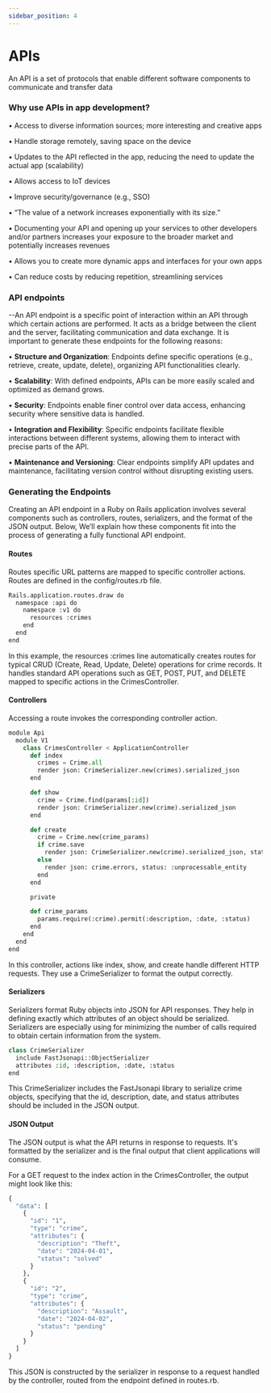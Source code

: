 ```yaml
---
sidebar_position: 4
---
```


# APIs

An API is a set of protocols that enable different software components to communicate 
and transfer data

### Why use APIs in app development?

• Access to diverse information sources; more interesting
and creative apps

• Handle storage remotely, saving space on the device

• Updates to the API reflected in the app, reducing the
need to update the actual app (scalability)

• Allows access to IoT devices

• Improve security/governance (e.g., SSO)

• “The value of a network increases exponentially with its
size.”

• Documenting your API and opening up your services to other developers 
and/or partners increases your exposure to the broader market and 
potentially increases revenues

• Allows you to create more dynamic apps and interfaces
for your own apps

• Can reduce costs by reducing repetition, streamlining
services


### API endpoints

--An API endpoint is a specific point of interaction within an API through which certain actions are performed. It acts as a bridge between the client and the server, facilitating communication and data exchange. It is important to generate these endpoints for the following reasons:

• **Structure and Organization**: Endpoints define specific operations (e.g., retrieve, create, update, delete), organizing API functionalities clearly.

• **Scalability**: With defined endpoints, APIs can be more easily scaled and optimized as demand grows.

• **Security**: Endpoints enable finer control over data access, enhancing security where sensitive data is handled.

• **Integration and Flexibility**: Specific endpoints facilitate flexible interactions between different systems, allowing them to interact with precise parts of the API.

• **Maintenance and Versioning**: Clear endpoints simplify API updates and maintenance, facilitating version control without disrupting existing users.

### Generating the Endpoints

Creating an API endpoint in a Ruby on Rails application involves several components such as controllers, routes, serializers, and the format of the JSON output. Below, We’ll explain how these components fit into the process of generating a fully functional API endpoint.

#### Routes

Routes specific URL patterns are mapped to specific controller actions. Routes are defined in the config/routes.rb file.

```python
Rails.application.routes.draw do
  namespace :api do
    namespace :v1 do
      resources :crimes
    end
  end
end
```

In this example, the resources :crimes line automatically creates routes for typical CRUD (Create, Read, Update, Delete) operations for crime records. It handles standard API operations such as GET, POST, PUT, and DELETE mapped to specific actions in the CrimesController.

#### Controllers

Accessing a route invokes the corresponding controller action.

```python
module Api
  module V1
    class CrimesController < ApplicationController
      def index
        crimes = Crime.all
        render json: CrimeSerializer.new(crimes).serialized_json
      end

      def show
        crime = Crime.find(params[:id])
        render json: CrimeSerializer.new(crime).serialized_json
      end

      def create
        crime = Crime.new(crime_params)
        if crime.save
          render json: CrimeSerializer.new(crime).serialized_json, status: :created
        else
          render json: crime.errors, status: :unprocessable_entity
        end
      end

      private

      def crime_params
        params.require(:crime).permit(:description, :date, :status)
      end
    end
  end
end
```

In this controller, actions like index, show, and create handle different HTTP requests. They use a CrimeSerializer to format the output correctly.

#### Serializers

Serializers format Ruby objects into JSON for API responses. They help in defining exactly which attributes of an object should be serialized. Serializers are especially using for minimizing the number of calls required to obtain certain information from the system.

```python
class CrimeSerializer
  include FastJsonapi::ObjectSerializer
  attributes :id, :description, :date, :status
end
```

This CrimeSerializer includes the FastJsonapi library to serialize crime objects, specifying that the id, description, date, and status attributes should be included in the JSON output.

#### JSON Output

The JSON output is what the API returns in response to requests. It's formatted by the serializer and is the final output that client applications will consume.

For a GET request to the index action in the CrimesController, the output might look like this:

```python
{
  "data": [
    {
      "id": "1",
      "type": "crime",
      "attributes": {
        "description": "Theft",
        "date": "2024-04-01",
        "status": "solved"
      }
    },
    {
      "id": "2",
      "type": "crime",
      "attributes": {
        "description": "Assault",
        "date": "2024-04-02",
        "status": "pending"
      }
    }
  ]
}
```

This JSON is constructed by the serializer in response to a request handled by the controller, routed from the endpoint defined in routes.rb.

